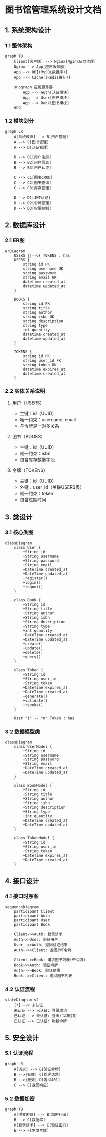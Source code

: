 # 图书馆管理系统设计文档

## 1. 系统架构设计

### 1.1 整体架构
```mermaid
graph TB
    Client[客户端] --> Nginx[Nginx反向代理]
    Nginx --> App[应用服务器]
    App --> DB[(MySQL数据库)]
    App --> Cache[(Redis缓存)]
    
    subgraph 应用服务器
        App --> Auth[认证模块]
        App --> User[用户模块]
        App --> Book[图书模块]
    end
```

### 1.2 模块划分
```mermaid
graph LR
    A[系统模块] --> B[用户管理]
    A --> C[图书管理]
    A --> D[认证管理]
    
    B --> B1[用户注册]
    B --> B2[用户信息]
    B --> B3[用户认证]
    
    C --> C1[图书CRUD]
    C --> C2[图书查询]
    C --> C3[库存管理]
    
    D --> D1[JWT认证]
    D --> D2[令牌管理]
    D --> D3[权限控制]
```

## 2. 数据库设计

### 2.1 ER图
```mermaid
erDiagram
    USERS ||--o{ TOKENS : has
    USERS {
        string id PK
        string username UK
        string password
        string email UK
        datetime created_at
        datetime updated_at
    }
    
    BOOKS {
        string id PK
        string title
        string author
        string isbn UK
        string description
        string type
        int quantity
        datetime created_at
        datetime updated_at
    }
    
    TOKENS {
        string id PK
        string user_id FK
        string token UK
        datetime expires_at
        datetime created_at
    }
```

### 2.2 实体关系说明

1. 用户（USERS）
   - 主键：id（UUID）
   - 唯一约束：username, email
   - 与令牌是一对多关系

2. 图书（BOOKS）
   - 主键：id（UUID）
   - 唯一约束：isbn
   - 包含库存数量字段

3. 令牌（TOKENS）
   - 主键：id（UUID）
   - 外键：user_id（关联USERS表）
   - 唯一约束：token
   - 包含过期时间

## 3. 类设计

### 3.1 核心类图
```mermaid
classDiagram
    class User {
        +String id
        +String username
        +String password
        +String email
        +DateTime created_at
        +DateTime updated_at
        +register()
        +login()
        +logout()
    }
    
    class Book {
        +String id
        +String title
        +String author
        +String isbn
        +String description
        +String type
        +int quantity
        +DateTime created_at
        +DateTime updated_at
        +create()
        +update()
        +delete()
        +query()
    }
    
    class Token {
        +String id
        +String user_id
        +String token
        +DateTime expires_at
        +DateTime created_at
        +generate()
        +validate()
        +revoke()
    }
    
    User "1" -- "n" Token : has
```

### 3.2 数据模型类
```mermaid
classDiagram
    class UserModel {
        +String id
        +String username
        +String password
        +String email
        +DateTime created_at
        +DateTime updated_at
    }
    
    class BookModel {
        +String id
        +String title
        +String author
        +String isbn
        +String description
        +String type
        +int quantity
        +DateTime created_at
        +DateTime updated_at
    }
    
    class TokenModel {
        +String id
        +String user_id
        +String token
        +DateTime expires_at
        +DateTime created_at
    }
```

## 4. 接口设计

### 4.1 接口时序图
```mermaid
sequenceDiagram
    participant Client
    participant Auth
    participant User
    participant Book
    
    Client->>Auth: 登录请求
    Auth->>User: 验证用户
    User-->>Auth: 返回验证结果
    Auth-->>Client: 返回JWT令牌
    
    Client->>Book: 请求图书列表(带令牌)
    Book->>Auth: 验证令牌
    Auth-->>Book: 验证结果
    Book-->>Client: 返回图书列表
```

### 4.2 认证流程
```mermaid
stateDiagram-v2
    [*] --> 未认证
    未认证 --> 已认证: 登录成功
    已认证 --> 未认证: 登出/令牌过期
    已认证 --> 已认证: 刷新令牌
```

## 5. 安全设计

### 5.1 认证流程
```mermaid
graph LR
    A[请求] --> B{验证令牌}
    B -->|有效| C[处理请求]
    B -->|无效| D[返回401]
    C --> E[返回响应]
```

### 5.2 数据加密
```mermaid
graph TB
    A[明文密码] --> B[加密存储]
    B --> C[数据库]
    D[登录请求] --> E[验证密码]
    E --> F[生成令牌]
``` 